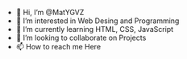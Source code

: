 - 👋 Hi, I’m @MatYGVZ
- 👀 I’m interested in Web Desing and Programming
- 🌱 I’m currently learning HTML, CSS, JavaScript
- 💞️ I’m looking to collaborate on Projects
- 📫 How to reach me Here

<!---
MatYGVZ/MatYGVZ is a ✨ special ✨ repository because its `README.md` (this file) appears on your GitHub profile.
You can click the Preview link to take a look at your changes.
--->
